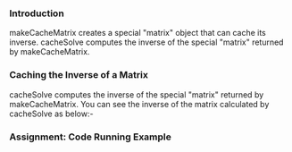 ### Introduction

 makeCacheMatrix creates a special "matrix" object that can cache its inverse.
 cacheSolve computes the inverse of the special "matrix" returned by makeCacheMatrix. 

### Caching the Inverse of a Matrix

<!--
   makeCacheMatrix <- function(x=matrix()){
  invrs <- NULL
  set <- function(y) {
    x <<- y
    invrs <<- NULL
  }
  get <- function() x
  setInvrs <- function(inverse) invrs <<- inverse
  getInvrs <- function() invrs
  list(set = set, get = get,
       setInvrs = setInvrs,
       getInvrs = getInvrs)
 }
 -->

cacheSolve computes the inverse of the special "matrix" returned by makeCacheMatrix. 
You can see the inverse of the matrix calculated by cacheSolve as below:-

 <!--   cacheSolve <- function(x, ...) {
        ## Return a matrix that is the inverse of 'x'
  invrs <- x$getInvrs()
  if(!is.null(invrs)) {
    message("getting cached data")
    return(invrs)
  }
  data <- x$get()
  invrs <- solve(data, ...)
  x$setInvrs(invrs)
  invrs
  
} -->

### Assignment: Code Running Example
<!-- 
> mat <- makeCacheMatrix(matrix(2:5,2,2))
> mat$get()
     [,1] [,2]
[1,]    2    4
[2,]    3    5
> cacheSolve(mat)
     [,1] [,2]
[1,] -2.5    2
[2,]  1.5   -1
> cacheSolve(mat)
getting cached data
     [,1] [,2]
[1,] -2.5    2
[2,]  1.5   -1
-->
